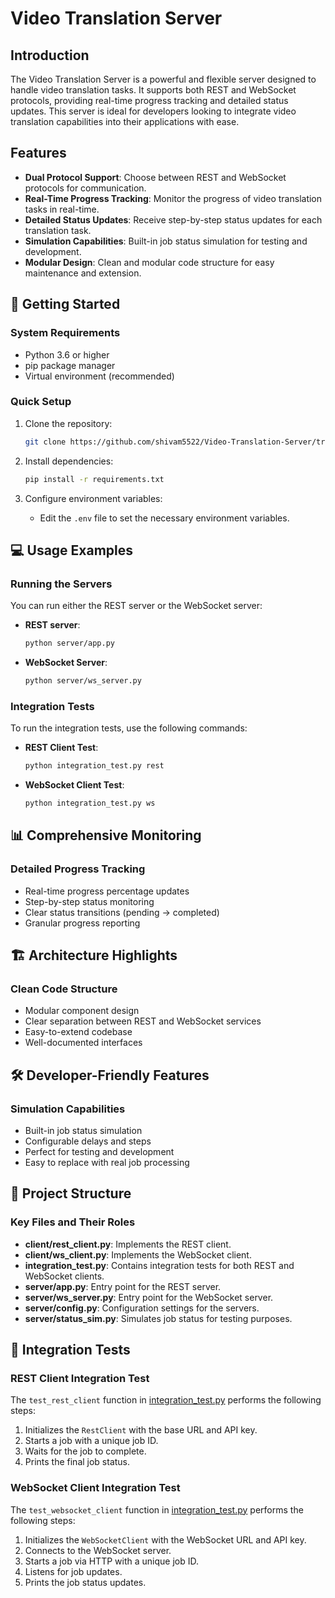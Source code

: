 # Video Translation Server

## Introduction

The Video Translation Server is a powerful and flexible server designed to handle video translation tasks. It supports both REST and WebSocket protocols, providing real-time progress tracking and detailed status updates. This server is ideal for developers looking to integrate video translation capabilities into their applications with ease.

## Features

- **Dual Protocol Support**: Choose between REST and WebSocket protocols for communication.
- **Real-Time Progress Tracking**: Monitor the progress of video translation tasks in real-time.
- **Detailed Status Updates**: Receive step-by-step status updates for each translation task.
- **Simulation Capabilities**: Built-in job status simulation for testing and development.
- **Modular Design**: Clean and modular code structure for easy maintenance and extension.

## 🚀 Getting Started

### System Requirements
- Python 3.6 or higher
- pip package manager
- Virtual environment (recommended)

### Quick Setup

1. Clone the repository:
    ```sh
    git clone https://github.com/shivam5522/Video-Translation-Server/tree/main
    ```

2. Install dependencies:
    ```sh
    pip install -r requirements.txt
    ```

3. Configure environment variables:
    - Edit the `.env` file to set the necessary environment variables.

## 💻 Usage Examples

### Running the Servers

You can run either the REST server or the WebSocket server:

- **REST server**: 
    ```sh
    python server/app.py
    ```

- **WebSocket Server**: 
    ```sh
    python server/ws_server.py
    ```

### Integration Tests

To run the integration tests, use the following commands:

- **REST Client Test**:
    ```sh
    python integration_test.py rest
    ```

- **WebSocket Client Test**:
    ```sh
    python integration_test.py ws
    ```

## 📊 Comprehensive Monitoring

### Detailed Progress Tracking
- Real-time progress percentage updates
- Step-by-step status monitoring
- Clear status transitions (pending → completed)
- Granular progress reporting

## 🏗️ Architecture Highlights

### Clean Code Structure
- Modular component design
- Clear separation between REST and WebSocket services
- Easy-to-extend codebase
- Well-documented interfaces

## 🛠️ Developer-Friendly Features

### Simulation Capabilities
- Built-in job status simulation
- Configurable delays and steps
- Perfect for testing and development
- Easy to replace with real job processing

## 📂 Project Structure

### Key Files and Their Roles

- **client/rest_client.py**: Implements the REST client.
- **client/ws_client.py**: Implements the WebSocket client.
- **integration_test.py**: Contains integration tests for both REST and WebSocket clients.
- **server/app.py**: Entry point for the REST server.
- **server/ws_server.py**: Entry point for the WebSocket server.
- **server/config.py**: Configuration settings for the servers.
- **server/status_sim.py**: Simulates job status for testing purposes.

## 🧪 Integration Tests

### REST Client Integration Test

The `test_rest_client` function in [integration_test.py](integration_test.py) performs the following steps:

1. Initializes the `RestClient` with the base URL and API key.
2. Starts a job with a unique job ID.
3. Waits for the job to complete.
4. Prints the final job status.

### WebSocket Client Integration Test

The `test_websocket_client` function in [integration_test.py](integration_test.py) performs the following steps:

1. Initializes the `WebSocketClient` with the WebSocket URL and API key.
2. Connects to the WebSocket server.
3. Starts a job via HTTP with a unique job ID.
4. Listens for job updates.
5. Prints the job status updates.